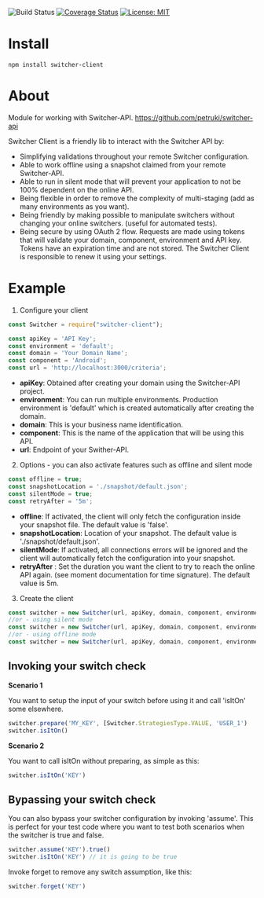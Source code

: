 ![Build Status](https://travis-ci.com/petruki/switcher-client-master.svg?branch=master)
[![Coverage Status](https://coveralls.io/repos/github/petruki/switcher-client-master/badge.svg?branch=master)](https://coveralls.io/github/petruki/switcher-client-master?branch=master)
[![License: MIT](https://img.shields.io/badge/License-MIT-yellow.svg)](https://opensource.org/licenses/MIT)

# Install  
`npm install switcher-client`

# About  
Module for working with Switcher-API.
https://github.com/petruki/switcher-api

Switcher Client is a friendly lib to interact with the Switcher API by:
- Simplifying validations throughout your remote Switcher configuration.
- Able to work offline using a snapshot claimed from your remote Switcher-API.
- Able to run in silent mode that will prevent your application to not be 100% dependent on the online API.
- Being flexible in order to remove the complexity of multi-staging (add as many environments as you want).
- Being friendly by making possible to manipulate switchers without changing your online switchers. (useful for automated tests).
- Being secure by using OAuth 2 flow. Requests are made using tokens that will validate your domain, component, environment and API key.
Tokens have an expiration time and are not stored. The Switcher Client is responsible to renew it using your settings.

# Example
1) Configure your client
```js
const Switcher = require("switcher-client");

const apiKey = 'API Key';
const environment = 'default';
const domain = 'Your Domain Name';
const component = 'Android';
const url = 'http://localhost:3000/criteria';
```
- **apiKey**: Obtained after creating your domain using the Switcher-API project.
- **environment**: You can run multiple environments. Production environment is 'default' which is created automatically after creating the domain.
- **domain**: This is your business name identification.
- **component**: This is the name of the application that will be using this API.
- **url**: Endpoint of your Swither-API.

2) Options - you can also activate features such as offline and silent mode
```js
const offline = true;
const snapshotLocation = './snapshot/default.json';
const silentMode = true;
const retryAfter = '5m';
```
- **offline**: If activated, the client will only fetch the configuration inside your snapshot file. The default value is 'false'.
- **snapshotLocation**: Location of your snapshot. The default value is './snapshot/default.json'.
- **silentMode**: If activated, all connections errors will be ignored and the client will automatically fetch the configuration into your snapshot.
- **retryAfter** : Set the duration you want the client to try to reach the online API again. (see moment documentation for time signature). The default value is 5m.

3) Create the client
```js
const switcher = new Switcher(url, apiKey, domain, component, environment)
//or - using silent mode
const switcher = new Switcher(url, apiKey, domain, component, environment, { silentMode: true })
//or - using offline mode
const switcher = new Switcher(url, apiKey, domain, component, environment, { offline: true })
```

## Invoking your switch check
**Scenario 1**

You want to setup the input of your switch before using it and call 'isItOn' some elsewhere.
```js
switcher.prepare('MY_KEY', [Switcher.StrategiesType.VALUE, 'USER_1')
switcher.isItOn()
```

**Scenario 2**

You want to call isItOn without preparing, as simple as this:
```js
switcher.isItOn('KEY')
```

## Bypassing your switch check
You can also bypass your switcher configuration by invoking 'assume'. This is perfect for your test code where you want to test both scenarios when the switcher is true and false.
```js
switcher.assume('KEY').true()
switcher.isItOn('KEY') // it is going to be true
```

Invoke forget to remove any switch assumption, like this:
```js
switcher.forget('KEY')
```